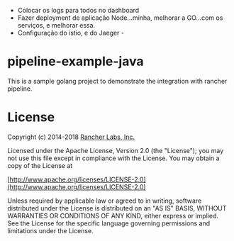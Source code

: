 - Colocar os logs para todos no dashboard
- Fazer deployment de aplicação Node...minha, melhorar a GO...com os serviços, e melhorar essa.
- Configuração do istio, e do Jaeger - 





# pipeline-example-java

This is a sample golang project to demonstrate the integration with rancher pipeline.

# License

Copyright (c) 2014-2018 [Rancher Labs, Inc.](http://rancher.com)

Licensed under the Apache License, Version 2.0 (the "License");
you may not use this file except in compliance with the License.
You may obtain a copy of the License at

[http://www.apache.org/licenses/LICENSE-2.0](http://www.apache.org/licenses/LICENSE-2.0)

Unless required by applicable law or agreed to in writing, software
distributed under the License is distributed on an "AS IS" BASIS,
WITHOUT WARRANTIES OR CONDITIONS OF ANY KIND, either express or implied.
See the License for the specific language governing permissions and
limitations under the License.

